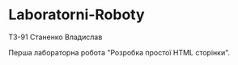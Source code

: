 # Laboratorni-Roboty

ТЗ-91 Станенко Владислав

Перша лабораторна робота "Розробка простої HTML сторінки".
